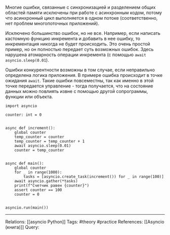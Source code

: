 Многие ошибки, связанные с синхронизацией и разделением общих областей памяти исключены при работе с асинхронным кодом, потому что асинхронный цикл выполняется в одном потоке (соответственно, нет проблем многопоточных приложений). 

Исключено большинство ошибок, но не все. Например, если написать кастомную функцию инкремента и добавить в нее ошибку, то инкрементация никогда не будет происходить. Это очень простой пример, но он полностью передает суть возможных ошибок. Здесь нарушена атомарность операции инкремента (с помощью `await asyncio.sleep(0.01`). 

Ошибки конкурентности возможны в том случае, если неправильно определена логика приложения. В примере ошибка происходит в точке ожидания `await`. Такие ошибки повсеместны, так как именно в этой точке передается управление - тогда получается, что на состояние данных можно повлиять извне с помощью другой сопрограммы, функции или объекта. 

```
import asyncio

counter: int = 0


async def increment():
    global counter
    temp_counter = counter
    temp_counter = temp_counter + 1
    await asyncio.sleep(0.01)
    counter = temp_counter


async def main():
    global counter
    for _ in range(1000):
        tasks = [asyncio.create_task(increment()) for _ in range(100)]
    await asyncio.gather(*tasks)
    print(f"Счетчик равен {counter}")
    assert counter == 100
    counter = 0


asyncio.run(main())

```

___
Relations: [[asyncio Python]] 
Tags: #theory #practice 
References: [[Asyncio (книга)]] 
Query: 